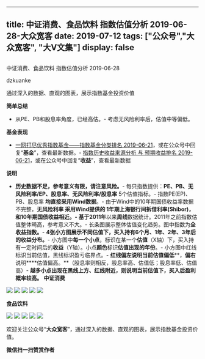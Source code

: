 
---
title:   中证消费、食品饮料 指数估值分析 2019-06-28-大众宽客
date: 2019-07-12
tags: ["公众号","大众宽客", "大V文集"]
display: false
---


## 



中证消费、食品饮料 指数估值分析 2019-06-28




dzkuanke




通过深入的数据、直观的图表，展示指数基金投资价值


**简单总结**
- 从PE、PB和股息率角度，已经高估。- 考虑无风险利率后，估值中等偏低。


**基金表现**
- [一网打尽优秀指数基金——指数基金分类排名 2019-06-21](http://mp.weixin.qq.com/s?__biz=MzAwMTc1MDcwNw==&amp;mid=2648274742&amp;idx=1&amp;sn=36f8c7196770874b5eb952fb265f4c1f&amp;chksm=82f934eab58ebdfc35c530d0165c8b04e5cd51f5187f2a3a5585399237e314b53ef14f0f1eaf&amp;scene=21#wechat_redirect)，或在公众号中回复“**基金**”，查看最新数据。- [指数历史收益来源分析 与 预期收益排名 2019-06-21](http://mp.weixin.qq.com/s?__biz=MzAwMTc1MDcwNw==&amp;mid=2648274722&amp;idx=1&amp;sn=7b8a84659f8aabf3db11b48d63753a8d&amp;chksm=82f934feb58ebde863d53df677c633030698303f550931ead20a49b96ca0aeec723c4b693526&amp;scene=21#wechat_redirect)，或在公众号中回复“**收益**”，查看最新数据


**说明**
- **历史数据不足，参考意义有限，请注意风险。**- 每只指数提供：**PE、PB、无风险利率/EP、股息率、无风险利率/股息率**&nbsp;5个估值指标。- 指数PE(EP)、PB、股息率&nbsp;**均直接采用Wind数据**。- 由于Wind中的10年期国债收益率数据不完整，**无风险利率&nbsp;**采用Wind提供的&nbsp;**1年期上海银行间拆借利率(Shibor)**，和10年期国债收益相近。- 基于**2011年**以来**周线**数据统计。2011年之前指数估值整体畸高，参考意义不大。- 长条图展示整体估值变化趋势。图中指数为**全收益指数。**- **4张小方图展示不同估值下，买入持有6个月、1年、2年、3年后的收益分布。**- 小方图中**每一个小点**，标识在某一个**估值**（X轴）下，买入持有一定时间后的**收益**（Y轴）。小点**颜色**标识**估值出现的年份**。- 小方图中红线标识当前估值，黑线标识盈亏临界点。- **红线偏左****说明当前****估值偏低****，****偏右****说明****估值偏高。**（股息率则相反，股息率高、估值低；股息率低、估值高）- **越多小点出现在黑线上方、红线附近，则说明当前估值下，买入后盈利概率较高。**
**中证消费**

<img class="rich_pages" data-ratio="1.1226765799256506" data-s="300,640" src="https://mmbiz.qpic.cn/mmbiz_png/PKw3FQPmhIiasGgZFpbfiaaeLApjDASjz1WpjEev73TIYAibjcbfqCV0fHK9WclyHdfgU3nTOjwasTHr8pGGUsDTQ/640?wx_fmt=png" data-type="png" data-w="1076" style=""/>

<img class="rich_pages" data-ratio="1.1226765799256506" data-s="300,640" src="https://mmbiz.qpic.cn/mmbiz_png/PKw3FQPmhIiasGgZFpbfiaaeLApjDASjz1ibER03gTdgN8VnYyvH7TEibFPJNWweibFbOoU6Op64fXnh0QYwFnl67Jg/640?wx_fmt=png" data-type="png" data-w="1076" style=""/>

<img class="rich_pages" data-ratio="1.1245353159851301" data-s="300,640" src="https://mmbiz.qpic.cn/mmbiz_png/PKw3FQPmhIiasGgZFpbfiaaeLApjDASjz1FAHprDXxCmclOIVicqDsN0rgOAvGwMurztCPQph5A95krW6S3HUynFw/640?wx_fmt=png" data-type="png" data-w="1076" style=""/>

<img class="rich_pages" data-ratio="1.1245353159851301" data-s="300,640" src="https://mmbiz.qpic.cn/mmbiz_png/PKw3FQPmhIiasGgZFpbfiaaeLApjDASjz1398WD52FfdKkKfkPO7FasfSB4mFtia9DIWUoL6MN6KZ2AbeheOhKFbQ/640?wx_fmt=png" data-type="png" data-w="1076" style=""/>

<img class="rich_pages" data-ratio="1.1245353159851301" data-s="300,640" src="https://mmbiz.qpic.cn/mmbiz_png/PKw3FQPmhIiasGgZFpbfiaaeLApjDASjz1B9ib7NCI29AkKicLbEN0FzE5ZdL4G7H4ummfibQA7Xf3l3aIKPlBfFQibw/640?wx_fmt=png" data-type="png" data-w="1076" style=""/>



**食品饮料**

<img class="rich_pages" data-ratio="1.1226765799256506" data-s="300,640" src="https://mmbiz.qpic.cn/mmbiz_png/PKw3FQPmhIiasGgZFpbfiaaeLApjDASjz1SxJOu5tXsnRw6bsAwrn1scPicnY8eWwYGQfGiaRpbrN7NFREX1aibseXw/640?wx_fmt=png" data-type="png" data-w="1076" style=""/>

<img class="rich_pages" data-ratio="1.1226765799256506" data-s="300,640" src="https://mmbiz.qpic.cn/mmbiz_png/PKw3FQPmhIiasGgZFpbfiaaeLApjDASjz1sxbrN5qBfQomVPmStnoq8I8jDMOe8sULZO6mWlQ9tkPES9GrJybyPw/640?wx_fmt=png" data-type="png" data-w="1076" style=""/>

<img class="rich_pages" data-ratio="1.1245353159851301" data-s="300,640" src="https://mmbiz.qpic.cn/mmbiz_png/PKw3FQPmhIiasGgZFpbfiaaeLApjDASjz1HC5kU1cwbGdN5tmmdP08v0HeqsriaHWp6ricmB4mjUuoKJjMhtrvccMQ/640?wx_fmt=png" data-type="png" data-w="1076" style=""/>

<img class="rich_pages" data-ratio="1.1245353159851301" data-s="300,640" src="https://mmbiz.qpic.cn/mmbiz_png/PKw3FQPmhIiasGgZFpbfiaaeLApjDASjz1xAlF7cs4JMPgxqQTu7H6AeXyibXU8ic5rs2uicUaClztd3NDxakpDwia6w/640?wx_fmt=png" data-type="png" data-w="1076" style=""/>

<img class="rich_pages" data-ratio="1.1245353159851301" data-s="300,640" src="https://mmbiz.qpic.cn/mmbiz_png/PKw3FQPmhIiasGgZFpbfiaaeLApjDASjz1Gpd4DEibniaDrlDNrlq5JGNljoCOylPhgNWKK8Iay8EicYzucTRS0iclMw/640?wx_fmt=png" data-type="png" data-w="1076" style=""/>



欢迎关注公众号“**大众宽客**”，通过深入的数据、直观的图表，展示指数基金投资价值。


**微信扫一扫赞赏作者**













